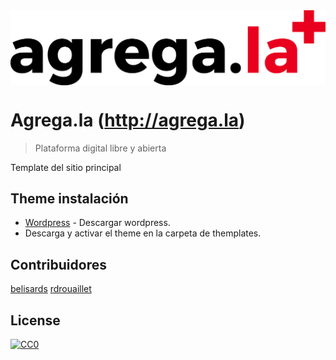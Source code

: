 <img src="img/logo.png" align="center" />

# Agrega.la (http://agrega.la)
> Plataforma digital libre y abierta

Template del sitio principal

## Theme instalación
- [Wordpress](https://wordpress.org/) - Descargar wordpress.
- Descarga y activar el theme en la carpeta de themplates.

## Contribuidores 
[belisards](https://github.com/belisards)
[rdrouaillet](https://github.com/rdrouaillet)

## License

[![CC0](https://licensebuttons.net/p/zero/1.0/88x31.png)](https://creativecommons.org/publicdomain/zero/1.0/)